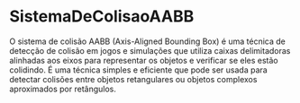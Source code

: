 # SistemaDeColisaoAABB
O sistema de colisão AABB (Axis-Aligned Bounding Box) é uma técnica de detecção de colisão em jogos e simulações que utiliza caixas delimitadoras alinhadas aos eixos para representar os objetos e verificar se eles estão colidindo. É uma técnica simples e eficiente que pode ser usada para detectar colisões entre objetos retangulares ou objetos complexos aproximados por retângulos.

